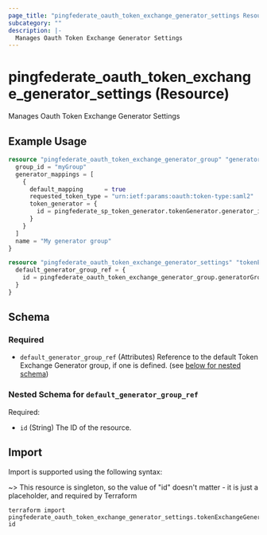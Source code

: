 ```yaml
---
page_title: "pingfederate_oauth_token_exchange_generator_settings Resource - terraform-provider-pingfederate"
subcategory: ""
description: |-
  Manages Oauth Token Exchange Generator Settings
---
```


# pingfederate_oauth_token_exchange_generator_settings (Resource)

Manages Oauth Token Exchange Generator Settings

## Example Usage

```terraform
resource "pingfederate_oauth_token_exchange_generator_group" "generatorGroup" {
  group_id = "myGroup"
  generator_mappings = [
    {
      default_mapping      = true
      requested_token_type = "urn:ietf:params:oauth:token-type:saml2"
      token_generator = {
        id = pingfederate_sp_token_generator.tokenGenerator.generator_id
      }
    }
  ]
  name = "My generator group"
}

resource "pingfederate_oauth_token_exchange_generator_settings" "tokenExchangeGeneratorSettings" {
  default_generator_group_ref = {
    id = pingfederate_oauth_token_exchange_generator_group.generatorGroup.group_id
  }
}
```

<!-- schema generated by tfplugindocs -->
## Schema

### Required

- `default_generator_group_ref` (Attributes) Reference to the default Token Exchange Generator group, if one is defined. (see [below for nested schema](#nestedatt--default_generator_group_ref))

<a id="nestedatt--default_generator_group_ref"></a>
### Nested Schema for `default_generator_group_ref`

Required:

- `id` (String) The ID of the resource.

## Import

Import is supported using the following syntax:

~> This resource is singleton, so the value of "id" doesn't matter - it is just a placeholder, and required by Terraform

```shell
terraform import pingfederate_oauth_token_exchange_generator_settings.tokenExchangeGeneratorSettings id
```